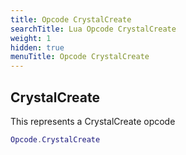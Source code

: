 ```yaml
---
title: Opcode CrystalCreate
searchTitle: Lua Opcode CrystalCreate
weight: 1
hidden: true
menuTitle: Opcode CrystalCreate
---
```

## CrystalCreate

This represents a CrystalCreate opcode
```lua
Opcode.CrystalCreate
```